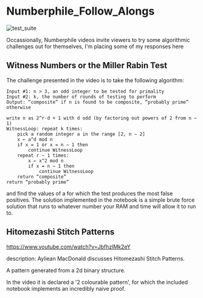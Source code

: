 # Numberphile_Follow_Alongs

![test_suite](https://github.com/GregSym/Numberphile_Follow_Alongs/actions/workflows/test-suite.yml/badge.svg)

Occassionally, Numberphile videos invite viewers to try some algorithmic challenges out for themselves, I'm placing some of my responses here

## Witness Numbers or the Miller Rabin Test

The challenge presented in the video is to take the following algorithm:

```
Input #1: n > 3, an odd integer to be tested for primality
Input #2: k, the number of rounds of testing to perform
Output: “composite” if n is found to be composite, “probably prime” otherwise

write n as 2^r·d + 1 with d odd (by factoring out powers of 2 from n − 1)
WitnessLoop: repeat k times:
    pick a random integer a in the range [2, n − 2]
    x ← a^d mod n
    if x = 1 or x = n − 1 then
        continue WitnessLoop
    repeat r − 1 times:
        x ← x^2 mod n
        if x = n − 1 then
            continue WitnessLoop
    return “composite”
return “probably prime”
```

and find the values of a for which the test produces the most false positives. The solution implemented in the notebook is a simple brute force solution that runs to whatever number your RAM and time will allow it to run to.

## Hitomezashi Stitch Patterns

https://www.youtube.com/watch?v=JbfhzlMk2eY
<p>
description: Ayliean MacDonald discusses Hitomezashi Stitch Patterns.
</p>

A pattern generated from a 2d binary structure.

In the video it is declared a '2 colourable pattern', for which the included notebook implements an incredibly naive proof.
